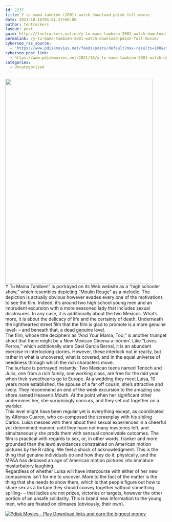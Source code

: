 ```yaml
---
id: 2237
title: Y tu mamá también (2001) watch download pdisk full movie
date: 2021-10-16T05:01:27+00:00
author: tentrockers
layout: post
guid: https://tentrockers.online/y-tu-mama-tambien-2001-watch-download-pdisk-full-movie/
permalink: /y-tu-mama-tambien-2001-watch-download-pdisk-full-movie/
cyberseo_rss_source:
  - 'https://www.pdiskmovies.net/feeds/posts/default?max-results=100&start-index=1'
cyberseo_post_link:
  - https://www.pdiskmovies.net/2021/10/y-tu-mama-tambien-2001-watch-download.html
categories:
  - Uncategorized
---
```

<div class="separator">
  <a href="https://blogger.googleusercontent.com/img/a/AVvXsEgSXDmYUS6X8iDHdeFg3lFdqqloc33hCO1KkQ6Z5MQtmpYvRk_3jGZ_Tc_dbmfJJdD3EdfCNrzklMt1qStU_wZCUNe4OQg4QKXybRBUgvGakSIbQCT4wI1iB6h8uNlqBssFGrGDDHzABrnoO3wbNkP1nuSOD11qXQxjHFvQWPR-WdHJ609LC8vKpkkgeg=s766" imageanchor="1"><img loading="lazy" border="0" data-original-height="766" data-original-width="550" height="640" src="https://blogger.googleusercontent.com/img/a/AVvXsEgSXDmYUS6X8iDHdeFg3lFdqqloc33hCO1KkQ6Z5MQtmpYvRk_3jGZ_Tc_dbmfJJdD3EdfCNrzklMt1qStU_wZCUNe4OQg4QKXybRBUgvGakSIbQCT4wI1iB6h8uNlqBssFGrGDDHzABrnoO3wbNkP1nuSOD11qXQxjHFvQWPR-WdHJ609LC8vKpkkgeg=w460-h640" width="460" /></a>
</div>



<div>
  <div>
    <span>Y Tu Mama Tambien&#8221; is portrayed on its Web website as a &#8220;high schooler show,&#8221; which resembles depicting &#8220;Moulin Rouge&#8221; as a melodic. The depiction is actually obvious however evades every one of the motivations to see the film. Indeed, it&#8217;s around two high school young men and an imprudent excursion with a more seasoned lady that includes sexual disclosures. In any case, it is additionally about the two Mexicos. What&#8217;s more, it is about the delicacy of life and the certainty of death. Underneath the lighthearted street film that the film is glad to promote is a more genuine level- &#8211; and beneath that, a dead genuine level.&nbsp;</span>
  </div>
  
  <div>
    <span>The film, whose title deciphers as &#8220;And Your Mama, Too,&#8221; is another trumpet shoot that there might be a New Mexican Cinema a-bornin&#8217;. Like &#8220;Loves Perros,&#8221; which additionally stars Gael Garcia Bernal, it is an abundant exercise in interlocking stories. However, these interlock not in reality, but rather in what is uncovered, what is covered, and in the equal universe of neediness through which the rich characters move.&nbsp;</span>
  </div>
  
  <div>
    <span>The surface is portrayed instantly: Two Mexican teens named Tenoch and Julio, one from a rich family, one working class, are free for the mid year when their sweethearts go to Europe. At a wedding they meet Luisa, 10 years more established, the spouse of a far off cousin; she&#8217;s attractive and lively. They recommend an end of the week excursion to the amazing sea shore named Heaven&#8217;s Mouth. At the point when her significant other undermines her, she surprisingly concurs, and they set out together on a warbler.&nbsp;</span>
  </div>
  
  <div>
    <span>This level might have been regular yet is everything except, as coordinated by Alfonso Cuaron, who co-composed the screenplay with his sibling Carlos. Luisa messes with them about their sexual experiences in a cheerful yet determined manner, until they have not many mysteries left, and simultaneously she prods them with sensual conceivable outcomes. The film is practical with regards to sex, or, in other words, franker and more grounded than the lewd avoidances constrained on American motion pictures by the R rating. We feel a shock of acknowledgment: This is the thing that genuine individuals do and how they do it, physically, and the MPAA has debased an age of American motion pictures into immature masturbatory laughing.&nbsp;</span>
  </div>
  
  <div>
    <span>Regardless of whether Luisa will have intercourse with either of her new companions isn&#8217;t for me to uncover. More to the fact of the matter is the thing that she needs to show them, which is that people figure out how to share sex as a fortune they should convey together without something spilling- &#8211; that ladies are not prizes, victories or targets, however the other portion of an unsafe solidarity. This is brand new information to the young men, who are fixated on climaxes (obviously, their own).</span>
  </div>
</div>

[![](https://1.bp.blogspot.com/-a93bp85aB6g/YUXjACCiX3I/AAAAAAAAbQE/GHmPI7h0af0tqn6tYzd0cdrDv9Hu9LUSACLcBGAsYHQ/s16000/Play_it_New-removebg-preview.png "Pdisk Movies - Play Download links and earn the biggest money")](https://www.pdisk.me/share-video?videoid=nv2n4p004trx)